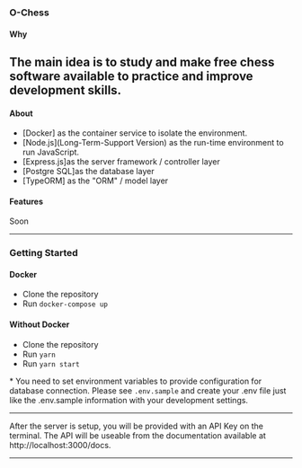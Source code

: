 ### O-Chess

#### Why
The main idea is to study and make free chess software available to practice and improve development skills.
---

#### About

- [Docker] as the container service to isolate the environment.
- [Node.js](Long-Term-Support Version) as the run-time environment to run JavaScript.
- [Express.js]as the server framework / controller layer
- [Postgre SQL]as the database layer
- [TypeORM] as the "ORM" / model layer

#### Features

Soon

---

### Getting Started

#### Docker
- Clone the repository
- Run `docker-compose up`

#### Without Docker
- Clone the repository
- Run `yarn`
- Run `yarn start`

\* You need to set environment variables to provide configuration for database connection. Please see `.env.sample` and create your .env file just like the .env.sample information with your development settings.

---

After the server is setup, you will be provided with an API Key on the terminal.
The API will be useable from the documentation available at http://localhost:3000/docs.

---
